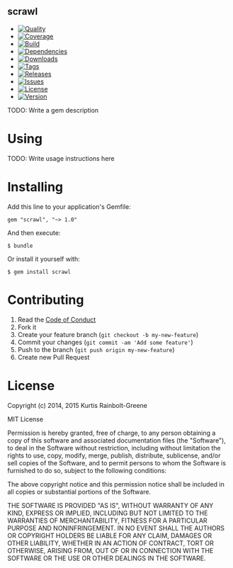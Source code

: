 scrawl
--------
  - [![Quality](http://img.shields.io/codeclimate/github/krainboltgreene/scrawl.gem.svg?style=flat-square)](https://codeclimate.com/github/krainboltgreene/scrawl.gem)
  - [![Coverage](http://img.shields.io/codeclimate/coverage/github/krainboltgreene/scrawl.gem.svg?style=flat-square)](https://codeclimate.com/github/krainboltgreene/scrawl.gem)
  - [![Build](http://img.shields.io/travis-ci/krainboltgreene/scrawl.gem.svg?style=flat-square)](https://travis-ci.org/krainboltgreene/scrawl.gem)
  - [![Dependencies](http://img.shields.io/gemnasium/krainboltgreene/scrawl.gem.svg?style=flat-square)](https://gemnasium.com/krainboltgreene/scrawl.gem)
  - [![Downloads](http://img.shields.io/gem/dtv/scrawl.svg?style=flat-square)](https://rubygems.org/gems/scrawl)
  - [![Tags](http://img.shields.io/github/tag/krainboltgreene/scrawl.gem.svg?style=flat-square)](http://github.com/krainboltgreene/scrawl.gem/tags)
  - [![Releases](http://img.shields.io/github/release/krainboltgreene/scrawl.gem.svg?style=flat-square)](http://github.com/krainboltgreene/scrawl.gem/releases)
  - [![Issues](http://img.shields.io/github/issues/krainboltgreene/scrawl.gem.svg?style=flat-square)](http://github.com/krainboltgreene/scrawl.gem/issues)
  - [![License](http://img.shields.io/badge/license-MIT-brightgreen.svg?style=flat-square)](http://opensource.org/licenses/MIT)
  - [![Version](http://img.shields.io/gem/v/scrawl.svg?style=flat-square)](https://rubygems.org/gems/scrawl)

TODO: Write a gem description


Using
=====

TODO: Write usage instructions here


Installing
==========

Add this line to your application's Gemfile:

    gem "scrawl", "~> 1.0"

And then execute:

    $ bundle

Or install it yourself with:

    $ gem install scrawl


Contributing
============

  1. Read the [Code of Conduct](/CONDUCT.md)
  2. Fork it
  3. Create your feature branch (`git checkout -b my-new-feature`)
  4. Commit your changes (`git commit -am 'Add some feature'`)
  5. Push to the branch (`git push origin my-new-feature`)
  6. Create new Pull Request


License
=======

Copyright (c) 2014, 2015 Kurtis Rainbolt-Greene

MIT License

Permission is hereby granted, free of charge, to any person obtaining
a copy of this software and associated documentation files (the
"Software"), to deal in the Software without restriction, including
without limitation the rights to use, copy, modify, merge, publish,
distribute, sublicense, and/or sell copies of the Software, and to
permit persons to whom the Software is furnished to do so, subject to
the following conditions:

The above copyright notice and this permission notice shall be
included in all copies or substantial portions of the Software.

THE SOFTWARE IS PROVIDED "AS IS", WITHOUT WARRANTY OF ANY KIND,
EXPRESS OR IMPLIED, INCLUDING BUT NOT LIMITED TO THE WARRANTIES OF
MERCHANTABILITY, FITNESS FOR A PARTICULAR PURPOSE AND
NONINFRINGEMENT. IN NO EVENT SHALL THE AUTHORS OR COPYRIGHT HOLDERS BE
LIABLE FOR ANY CLAIM, DAMAGES OR OTHER LIABILITY, WHETHER IN AN ACTION
OF CONTRACT, TORT OR OTHERWISE, ARISING FROM, OUT OF OR IN CONNECTION
WITH THE SOFTWARE OR THE USE OR OTHER DEALINGS IN THE SOFTWARE.

